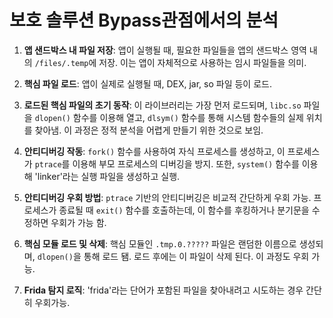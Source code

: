 # 보호 솔루션 Bypass관점에서의 분석

1. **앱 샌드박스 내 파일 저장**: 앱이 실행될 때, 필요한 파일들을 앱의 샌드박스 영역 내의 `/files/.temp`에 저장. 이는 앱이 자체적으로 사용하는 임시 파일들을 의미.

2. **핵심 파일 로드**: 앱이 실제로 실행될 때, DEX, jar, so 파일 등이 로드.

3. **로드된 핵심 파일의 초기 동작**: 이 라이브러리는 가장 먼저 로드되며, `libc.so` 파일을 `dlopen()` 함수를 이용해 열고, `dlsym()` 함수를 통해 시스템 함수들의 실제 위치를 찾아냄. 이 과정은 정적 분석을 어렵게 만들기 위한 것으로 보임.

4. **안티디버깅 작동**: `fork()` 함수를 사용하여 자식 프로세스를 생성하고, 이 프로세스가 `ptrace`를 이용해 부모 프로세스의 디버깅을 방지. 또한, `system()` 함수를 이용해 'linker'라는 실행 파일을 생성하고 실행.

5. **안티디버깅 우회 방법**: `ptrace` 기반의 안티디버깅은 비교적 간단하게 우회 가능. 프로세스가 종료될 때 `exit()` 함수를 호출하는데, 이 함수를 후킹하거나 분기문을 수정하면 우회가 가능 함.

6. **핵심 모듈 로드 및 삭제**: 핵심 모듈인 `.tmp.0.?????` 파일은 랜덤한 이름으로 생성되며, `dlopen()`을 통해 로드 됌. 로드 후에는 이 파일이 삭제 된다. 이 과정도 우회 가능.

7. **Frida 탐지 로직**: 'frida'라는 단어가 포함된 파일을 찾아내려고 시도하는 경우 간단히 우회가능.
